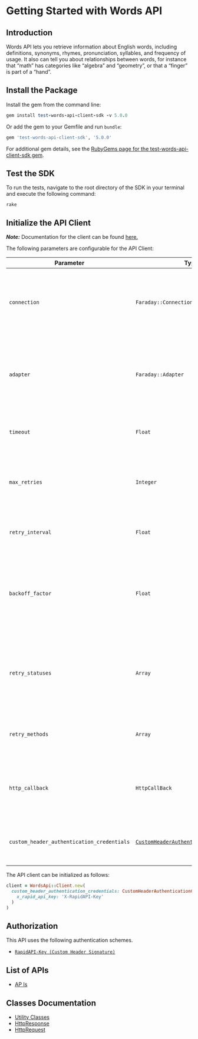 
# Getting Started with Words API

## Introduction

Words API lets you retrieve information about English words, including definitions, synonyms, rhymes, pronunciation, syllables, and frequency of usage. It also can tell you about relationships between words, for instance that “math” has categories like “algebra” and “geometry”, or that a “finger” is part of a “hand”.

## Install the Package

Install the gem from the command line:

```ruby
gem install test-words-api-client-sdk -v 5.0.0
```

Or add the gem to your Gemfile and run `bundle`:

```ruby
gem 'test-words-api-client-sdk', '5.0.0'
```

For additional gem details, see the [RubyGems page for the test-words-api-client-sdk gem](https://rubygems.org/gems/test-words-api-client-sdk/versions/5.0.0).

## Test the SDK

To run the tests, navigate to the root directory of the SDK in your terminal and execute the following command:

```
rake
```

## Initialize the API Client

**_Note:_** Documentation for the client can be found [here.](https://www.github.com/sufyankhanrao/test-words-api-ruby-sdk/tree/5.0.0/doc/client.md)

The following parameters are configurable for the API Client:

| Parameter | Type | Description |
|  --- | --- | --- |
| `connection` | `Faraday::Connection` | The Faraday connection object passed by the SDK user for making requests |
| `adapter` | `Faraday::Adapter` | The Faraday adapter object passed by the SDK user for performing http requests |
| `timeout` | `Float` | The value to use for connection timeout. <br> **Default: 60** |
| `max_retries` | `Integer` | The number of times to retry an endpoint call if it fails. <br> **Default: 0** |
| `retry_interval` | `Float` | Pause in seconds between retries. <br> **Default: 1** |
| `backoff_factor` | `Float` | The amount to multiply each successive retry's interval amount by in order to provide backoff. <br> **Default: 2** |
| `retry_statuses` | `Array` | A list of HTTP statuses to retry. <br> **Default: [408, 413, 429, 500, 502, 503, 504, 521, 522, 524]** |
| `retry_methods` | `Array` | A list of HTTP methods to retry. <br> **Default: %i[get put]** |
| `http_callback` | `HttpCallBack` | The Http CallBack allows defining callables for pre and post API calls. |
| `custom_header_authentication_credentials` | [`CustomHeaderAuthenticationCredentials`](https://www.github.com/sufyankhanrao/test-words-api-ruby-sdk/tree/5.0.0/doc/auth/custom-header-signature.md) | The credential object for Custom Header Signature |

The API client can be initialized as follows:

```ruby
client = WordsApi::Client.new(
  custom_header_authentication_credentials: CustomHeaderAuthenticationCredentials.new(
    x_rapid_api_key: 'X-RapidAPI-Key'
  )
)
```

## Authorization

This API uses the following authentication schemes.

* [`RapidAPI-Key (Custom Header Signature)`](https://www.github.com/sufyankhanrao/test-words-api-ruby-sdk/tree/5.0.0/doc/auth/custom-header-signature.md)

## List of APIs

* [AP Is](https://www.github.com/sufyankhanrao/test-words-api-ruby-sdk/tree/5.0.0/doc/controllers/ap-is.md)

## Classes Documentation

* [Utility Classes](https://www.github.com/sufyankhanrao/test-words-api-ruby-sdk/tree/5.0.0/doc/utility-classes.md)
* [HttpResponse](https://www.github.com/sufyankhanrao/test-words-api-ruby-sdk/tree/5.0.0/doc/http-response.md)
* [HttpRequest](https://www.github.com/sufyankhanrao/test-words-api-ruby-sdk/tree/5.0.0/doc/http-request.md)

